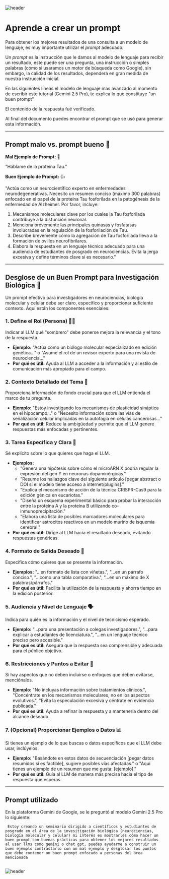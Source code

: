 
![header](/Tutoriales-IFC/assets/header.png)

# Aprende a crear un prompt

Para obtener los mejores resultados de una consulta a un modelo de lenguaje, es muy importante utilizar el *prompt* adecuado. 

Un *prompt* es la instrucción que le damos al modelo de lenguaje para recibir un resultado, este puede ser una pregunta, una instrucción o simples palabras (cómo si usaramos un motor de búsqueda como Google), sin embargo, la calidad de los resultados, dependerá en gran medida de nuestra instrucción inicial. 

En las siguientes líneas el modelo de lenguaje mas avanzado al momento de escribir este tutorial (Gemini 2.5 Pro), te explica lo que constituye "un buen prompt"

El contenido de la respuesta fué verificado.

Al final del documento puedes encontrar el prompt que se usó para generar esta información.

---
## Prompt malo vs. prompt bueno 🧬

**Mal Ejemplo de Prompt:** 💩

"Háblame de la proteína Tau."

**Buen Ejemplo de Prompt:** 👍

"Actúa como un neurocientífico experto en enfermedades neurodegenerativas. Necesito un resumen conciso (máximo 300 palabras) enfocado en el papel de la proteína Tau fosforilada en la patogénesis de la enfermedad de Alzheimer. Por favor, incluye:
1.  Mecanismos moleculares clave por los cuales la Tau fosforilada contribuye a la disfunción neuronal.
2.  Menciona brevemente las principales quinasas y fosfatasas involucradas en la regulación de la fosforilación de Tau.
3.  Describe brevemente cómo la agregación de Tau fosforilada lleva a la formación de ovillos neurofibrilares.
4.  Elabora la respuesta en un lenguaje técnico adecuado para una audiencia de estudiantes de posgrado en neurociencias. Evita la jerga excesiva y define términos clave si es necesario."

---
## Desglose de un Buen Prompt para Investigación Biológica 🔬

Un prompt efectivo para investigadores en neurociencias, biología molecular y celular debe ser claro, específico y proporcionar suficiente contexto. Aquí están los componentes esenciales:

### 1. **Define el Rol (Persona)** 🧑‍🔬
Indicar al LLM qué "sombrero" debe ponerse mejora la relevancia y el tono de la respuesta.
* **Ejemplo:** "Actúa como un biólogo molecular especializado en edición genética..." o "Asume el rol de un revisor experto para una revista de neurociencia..."
* **Por qué es útil:** Ayuda al LLM a acceder a la información y al estilo de comunicación más apropiado para el campo.

### 2. **Contexto Detallado del Tema** 🧪
Proporciona información de fondo crucial para que el LLM entienda el marco de tu pregunta.
* **Ejemplo:** "Estoy investigando los mecanismos de plasticidad sináptica en el hipocampo..." o "Necesito información sobre las vías de señalización celular implicadas en la autofagia en células cancerosas..."
* **Por qué es útil:** Reduce la ambigüedad y permite que el LLM genere respuestas más enfocadas y pertinentes.

### 3. **Tarea Específica y Clara** 🎯
Sé explícito sobre lo que quieres que haga el LLM.
* **Ejemplos:**
    * "Genera una hipótesis sobre cómo el microARN X podría regular la expresión del gen Y en neuronas dopaminérgicas."
    * "Resume los hallazgos clave del siguiente artículo [pegar abstract o DOI si el modelo tiene acceso a internet/plugins]."
    * "Explica el mecanismo de acción de la técnica CRISPR-Cas9 para la edición génica en eucariotas."
    * "Diseña un esquema experimental básico para probar la interacción entre la proteína A y la proteína B utilizando co-inmunoprecipitación."
    * "Elabora una lista de posibles marcadores moleculares para identificar astrocitos reactivos en un modelo murino de isquemia cerebral."
* **Por qué es útil:** Dirige al LLM hacia el resultado deseado, evitando respuestas genéricas.

### 4. **Formato de Salida Deseado** 📄
Especifica cómo quieres que se presente la información.
* **Ejemplos:** "...en formato de lista con viñetas.", "...en un párrafo conciso.", "...como una tabla comparativa.", "...en un máximo de X palabras/párrafos."
* **Por qué es útil:** Facilita la utilización de la respuesta y ahorra tiempo en la edición posterior.

### 5. **Audiencia y Nivel de Lenguaje** 🗣️
Indica para quién es la información y el nivel de tecnicismo esperado.
* **Ejemplo:** "...para una presentación a colegas investigadores.", "...para explicar a estudiantes de licenciatura.", "...en un lenguaje técnico preciso pero accesible."
* **Por qué es útil:** Asegura que la respuesta sea comprensible y adecuada para el público objetivo.

### 6. **Restricciones y Puntos a Evitar** 🚫
Si hay aspectos que no deben incluirse o enfoques que deben evitarse, menciónalos.
* **Ejemplo:** "No incluyas información sobre tratamientos clínicos.", "Concéntrate en los mecanismos moleculares, no en los aspectos evolutivos.", "Evita la especulación excesiva y céntrate en evidencia publicada."
* **Por qué es útil:** Ayuda a refinar la respuesta y a mantenerla dentro del alcance deseado.

### 7. **(Opcional) Proporcionar Ejemplos o Datos** 📊
Si tienes un ejemplo de lo que buscas o datos específicos que el LLM debe usar, inclúyelos.
* **Ejemplo:** "Basándote en estos datos de secuenciación [pegar datos resumidos si es factible], sugiere posibles vías afectadas." o "Aquí tienes un ejemplo de un resumen que me gusta: [ejemplo]."
* **Por qué es útil:** Guía al LLM de manera más precisa hacia el tipo de respuesta que esperas.

---

## Prompt utilizado

En la plataforma Gemini de Google, se le preguntó al modelo Gemini 2.5 Pro lo siguiente:

```
 Estoy creando un seminario dirigido a científicos y estudiantes de posgrado en el área de la invesitigación biológica (neurociencias, biología molecular y celular) mi interés es mostrarles cómo hacer un buen prompt con buenas prácticas para obtener los mejores resultados al usar llms como gemini o chat gpt, puedes ayudarme a construir un buen ejemplo contrastarlo con un mal ejemplo y desglosar los puntos que debe contener un buen prompt enfocado a personas del área mencionada
```
```
```

![header](/Tutoriales-IFC/assets/header.png)

